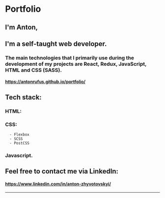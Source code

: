 # Portfolio

## I'm Anton,
## I'm a self-taught web developer.
### The main technologies that I primarily use during the development of my projects are React, Redux, JavaScript, HTML and CSS (SASS).

#### https://antonrufus.github.io/portfolio/

## Tech stack:

  ### HTML:

  ### CSS:
      - Flexbox
      - SCSS
      - PostCSS
      
   ### Javascript.

## Feel free to contact me via LinkedIn: 

#### https://www.linkedin.com/in/anton-zhyvotovskyi/

-----------
